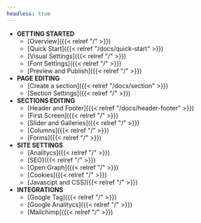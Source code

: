 ```yaml
---
headless: true
---
```


- **GETTING STARTED**
  - [Overview]({{< relref "/" >}})
  - [Quick Start]({{< relref "/docs/quick-start" >}})
  - [Visual Settings]({{< relref "/" >}})
  - [Font Settings]({{< relref "/" >}})
  - [Preview and Publish]({{< relref "/" >}})
- **PAGE EDITING**
  - [Create a section]({{< relref "/docs/section" >}})
  - [Section Settings]({{< relref "/" >}})
- **SECTIONS EDITING**
  - [Header and Footer]({{< relref "/docs/header-footer" >}})
  - [First Screen]({{< relref "/" >}})
  - [Slider and Galleries]({{< relref "/" >}})
  - [Columns]({{< relref "/" >}})
  - [Forms]({{< relref "/" >}})
- **SITE SETTINGS**
  - [Analitycs]({{< relref "/" >}})
  - [SEO]({{< relref "/" >}})
  - [Open Graph]({{< relref "/" >}})
  - [Cookies]({{< relref "/" >}})
  - [Javascipt and CSS]({{< relref "/" >}})
- **INTEGRATIONS**
  - [Google Tag]({{< relref "/" >}})
  - [Google Analitycs]({{< relref "/" >}})
  - [Mailchimp]({{< relref "/" >}})